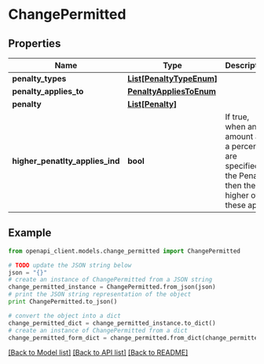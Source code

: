 # ChangePermitted


## Properties
Name | Type | Description | Notes
------------ | ------------- | ------------- | -------------
**penalty_types** | [**List[PenaltyTypeEnum]**](PenaltyTypeEnum.md) |  | 
**penalty_applies_to** | [**PenaltyAppliesToEnum**](PenaltyAppliesToEnum.md) |  | [optional] 
**penalty** | [**List[Penalty]**](Penalty.md) |  | [optional] 
**higher_penatlty_applies_ind** | **bool** | If true, when an amount and a percent are specified in the Penalty then the higher of these apply | [optional] 

## Example

```python
from openapi_client.models.change_permitted import ChangePermitted

# TODO update the JSON string below
json = "{}"
# create an instance of ChangePermitted from a JSON string
change_permitted_instance = ChangePermitted.from_json(json)
# print the JSON string representation of the object
print ChangePermitted.to_json()

# convert the object into a dict
change_permitted_dict = change_permitted_instance.to_dict()
# create an instance of ChangePermitted from a dict
change_permitted_form_dict = change_permitted.from_dict(change_permitted_dict)
```
[[Back to Model list]](../README.md#documentation-for-models) [[Back to API list]](../README.md#documentation-for-api-endpoints) [[Back to README]](../README.md)


